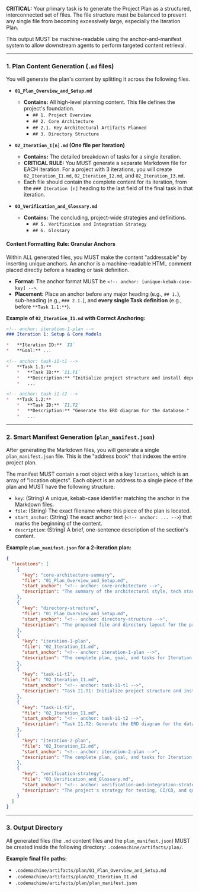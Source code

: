 **CRITICAL:** Your primary task is to generate the Project Plan as a structured, interconnected set of files. The file structure must be balanced to prevent any single file from becoming excessively large, especially the Iteration Plan.

This output MUST be machine-readable using the anchor-and-manifest system to allow downstream agents to perform targeted content retrieval.

---

### **1. Plan Content Generation (`.md` files)**

You will generate the plan's content by splitting it across the following files.

*   **`01_Plan_Overview_and_Setup.md`**
    *   **Contains:** All high-level planning content. This file defines the project's foundation.
        *   `## 1. Project Overview`
        *   `## 2. Core Architecture`
        *   `## 2.1. Key Architectural Artifacts Planned`
        *   `## 3. Directory Structure`

*   **`02_Iteration_I[n].md` (One file per Iteration)**
    *   **Contains:** The detailed breakdown of tasks for a single iteration.
    *   **CRITICAL RULE:** You MUST generate a separate Markdown file for EACH iteration. For a project with 3 iterations, you will create `02_Iteration_I1.md`, `02_Iteration_I2.md`, and `02_Iteration_I3.md`.
    *   Each file should contain the complete content for its iteration, from the `### Iteration [n]` heading to the last field of the final task in that iteration.

*   **`03_Verification_and_Glossary.md`**
    *   **Contains:** The concluding, project-wide strategies and definitions.
        *   `## 5. Verification and Integration Strategy`
        *   `## 6. Glossary`

#### **Content Formatting Rule: Granular Anchors**

Within ALL generated files, you MUST make the content "addressable" by inserting unique anchors. An anchor is a machine-readable HTML comment placed directly before a heading or task definition.

*   **Format:** The anchor format MUST be `<!-- anchor: [unique-kebab-case-key] -->`.
*   **Placement:** Place an anchor before any major heading (e.g., `## 1.`), sub-heading (e.g., `### 2.1.`), and **every single Task definition** (e.g., before `**Task 1.1:**`).

**Example of `02_Iteration_I1.md` with Correct Anchoring:**
```markdown
<!-- anchor: iteration-1-plan -->
### Iteration 1: Setup & Core Models

*   **Iteration ID:** `I1`
*   **Goal:** ...

<!-- anchor: task-i1-t1 -->
*   **Task 1.1:**
    *   **Task ID:** `I1.T1`
    *   **Description:** "Initialize project structure and install dependencies."
    *   ...

<!-- anchor: task-i1-t2 -->
*   **Task 1.2:**
    *   **Task ID:** `I1.T2`
    *   **Description:** "Generate the ERD diagram for the database."
    *   ...
```

---

### **2. Smart Manifest Generation (`plan_manifest.json`)**

After generating the Markdown files, you will generate a single `plan_manifest.json` file. This is the "address book" that indexes the entire project plan.

The manifest MUST contain a root object with a key `locations`, which is an array of "location objects". Each object is an address to a single piece of the plan and MUST have the following structure:

*   `key`: (String) A unique, kebab-case identifier matching the anchor in the Markdown files.
*   `file`: (String) The exact filename where this piece of the plan is located.
*   `start_anchor`: (String) The exact anchor text (`<!-- anchor: ... -->`) that marks the beginning of the content.
*   `description`: (String) A brief, one-sentence description of the section's content.

**Example `plan_manifest.json` for a 2-iteration plan:**
```json
{
  "locations": [
    {
      "key": "core-architecture-summary",
      "file": "01_Plan_Overview_and_Setup.md",
      "start_anchor": "<!-- anchor: core-architecture -->",
      "description": "The summary of the architectural style, tech stack, and key components."
    },
    {
      "key": "directory-structure",
      "file": "01_Plan_Overview_and_Setup.md",
      "start_anchor": "<!-- anchor: directory-structure -->",
      "description": "The proposed file and directory layout for the project."
    },
    {
      "key": "iteration-1-plan",
      "file": "02_Iteration_I1.md",
      "start_anchor": "<!-- anchor: iteration-1-plan -->",
      "description": "The complete plan, goal, and tasks for Iteration 1."
    },
    {
      "key": "task-i1-t1",
      "file": "02_Iteration_I1.md",
      "start_anchor": "<!-- anchor: task-i1-t1 -->",
      "description": "Task I1.T1: Initialize project structure and install dependencies."
    },
    {
      "key": "task-i1-t2",
      "file": "02_Iteration_I1.md",
      "start_anchor": "<!-- anchor: task-i1-t2 -->",
      "description": "Task I1.T2: Generate the ERD diagram for the database."
    },
    {
      "key": "iteration-2-plan",
      "file": "02_Iteration_I2.md",
      "start_anchor": "<!-- anchor: iteration-2-plan -->",
      "description": "The complete plan, goal, and tasks for Iteration 2."
    },
    {
      "key": "verification-strategy",
      "file": "03_Verification_and_Glossary.md",
      "start_anchor": "<!-- anchor: verification-and-integration-strategy -->",
      "description": "The project's strategy for testing, CI/CD, and quality gates."
    }
  ]
}
```

---

### **3. Output Directory**

All generated files (the `.md` content files and the `plan_manifest.json`) MUST be created inside the following directory: `.codemachine/artifacts/plan/`.

**Example final file paths:**
*   `.codemachine/artifacts/plan/01_Plan_Overview_and_Setup.md`
*   `.codemachine/artifacts/plan/02_Iteration_I1.md`
*   `.codemachine/artifacts/plan/plan_manifest.json`
